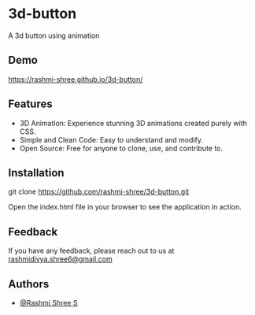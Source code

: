 # 3d-button
A 3d button using animation


## Demo
https://rashmi-shree.github.io/3d-button/

## Features

- 3D Animation: Experience stunning 3D animations created purely with CSS.
- Simple and Clean Code: Easy to understand and modify.
- Open Source: Free for anyone to clone, use, and contribute to.


## Installation

git clone https://github.com/rashmi-shree/3d-button.git

Open the index.html file in your browser to see the application in action.

    
## Feedback

If you have any feedback, please reach out to us at rashmidivya.shree6@gmail.com


## Authors

- [@Rashmi Shree S](https://github.com/rashmi-shree)


